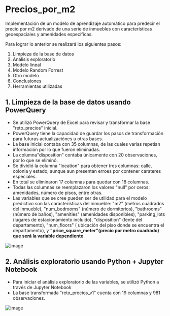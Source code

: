 # Precios_por_m2
Implementación de un modelo de aprendizaje automático para predecir el precio por m2 derivado de una serie de inmuebles con características geoespaciales y amenidades especificas.

Para lograr lo anterior se realizará los siguientes pasos:
1. Limpieza de la base de datos
2. Análisis exploratorio
3. Modelo lineal
4. Modelo Random Forrest
5. Otro modelo
6. Conclusiones
7. Herramientas utilizadas


## 1. Limpieza de la base de datos usando PowerQuery
- Se utilizó PowerQuery de Excel para revisar y transformar la base "reto_precios" inicial.
- PowerQuery tiene la capacidad de guardar los pasos de transformación para futuras actualizaciónes u otras bases.
- La base inicial contaba con 35 columnas, de las cuales varias repetían información por lo que fueron eliminadas.
- La columna"disposition" contaba únicamente con 20 observaciones, por lo que se eliminó.
- Se dividió la columna "location" para obtener tres columnas: calle, colonia y estado; aunque aun presentan erroes por contener carateres especiales.
- En total se eliminaron 17 columnas para quedar con 18 columnas.
- Todas las columnas se reemplazaron los valores "null" por ceros: amenidades, número de pisos, entre otras.
- Las variables que se cree pueden ser de utilidad para el modelo predictivo son las características del inmueble: "m2" (metros cuadrados del inmueble), "num_bedrooms" (número de dormitorios), "bathrooms" (número de baños), "amenities" (amenidades disponibles), "parking_lots (lugares de estacionamiento incluido), "disposition" (fente del departamento), "num_floors" ( ubicación del piso donde se encuentra el departamento), y **"price_square_meter"(precio por metro cuadrado) que será la variable dependiente**

![image](https://github.com/Alelopez383/Precios_por_m2/assets/43974872/c5ca029d-9c89-4b0c-97e0-779ab245d4fa)


## 2. Análisis exploratorio usando Python + Jupyter Notebook
- Para iniciar el análisis exploratorio de las variables, se utilizó Python a través de Jupyter Notebook
- La base transformada "reto_precios_v1" cuenta con 19 columnas y 981 observaciones.

![image](https://github.com/Alelopez383/Precios_por_m2/assets/43974872/f087da65-6e47-465e-95ae-dd6989d56e7a)




